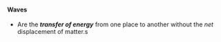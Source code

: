 #### Waves
- Are the ***transfer of energy*** from one place to another without the *net* displacement of matter.s